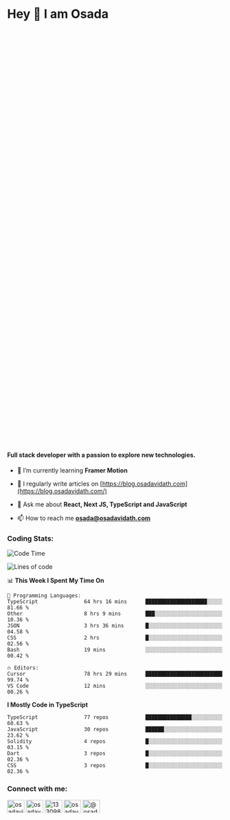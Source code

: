 <h1>Hey 👋  I am Osada</h1>
<h4 style="margin-top: 1000px;">Full stack developer with a passion to explore new technologies.</h4>


- 🌱 I’m currently learning **Framer Motion**

- 📝 I regularly write articles on [https://blog.osadavidath.com](https://blog.osadavidath.com/)

- 💬 Ask me about **React, Next JS, TypeScript and JavaScript**

- 📫 How to reach me **osada@osadavidath.com**

### Coding Stats: 

<!--START_SECTION:waka-->
![Code Time](http://img.shields.io/badge/Code%20Time-4%2C130%20hrs%2016%20mins-blue)

![Lines of code](https://img.shields.io/badge/From%20Hello%20World%20I%27ve%20Written-10.9%20million%20lines%20of%20code-blue)

📊 **This Week I Spent My Time On** 

```text
💬 Programming Languages: 
TypeScript               64 hrs 16 mins      ████████████████████░░░░░   81.66 % 
Other                    8 hrs 9 mins        ███░░░░░░░░░░░░░░░░░░░░░░   10.36 % 
JSON                     3 hrs 36 mins       █░░░░░░░░░░░░░░░░░░░░░░░░   04.58 % 
CSS                      2 hrs               █░░░░░░░░░░░░░░░░░░░░░░░░   02.56 % 
Bash                     19 mins             ░░░░░░░░░░░░░░░░░░░░░░░░░   00.42 % 

🔥 Editors: 
Cursor                   78 hrs 29 mins      █████████████████████████   99.74 % 
VS Code                  12 mins             ░░░░░░░░░░░░░░░░░░░░░░░░░   00.26 % 
```

**I Mostly Code in TypeScript** 

```text
TypeScript               77 repos            ███████████████░░░░░░░░░░   60.63 % 
JavaScript               30 repos            ██████░░░░░░░░░░░░░░░░░░░   23.62 % 
Solidity                 4 repos             █░░░░░░░░░░░░░░░░░░░░░░░░   03.15 % 
Dart                     3 repos             █░░░░░░░░░░░░░░░░░░░░░░░░   02.36 % 
CSS                      3 repos             █░░░░░░░░░░░░░░░░░░░░░░░░   02.36 % 
```




<!--END_SECTION:waka-->

<h3 align="left">Connect with me:</h3>
<p align="left">
<a href="https://twitter.com/osadavc" target="blank"><img align="center" src="https://raw.githubusercontent.com/rahuldkjain/github-profile-readme-generator/master/src/images/icons/Social/twitter.svg" alt="osadavidath" height="30" width="40" /></a>
<a href="https://linkedin.com/in/osadavc" target="blank"><img align="center" src="https://raw.githubusercontent.com/rahuldkjain/github-profile-readme-generator/master/src/images/icons/Social/linked-in-alt.svg" alt="osadavc" height="30" width="40" /></a>
<a href="https://stackoverflow.com/users/13309879" target="blank"><img align="center" src="https://raw.githubusercontent.com/rahuldkjain/github-profile-readme-generator/master/src/images/icons/Social/stack-overflow.svg" alt="13309879" height="30" width="40" /></a>
<a href="https://instagram.com/osadavc" target="blank"><img align="center" src="https://raw.githubusercontent.com/rahuldkjain/github-profile-readme-generator/master/src/images/icons/Social/instagram.svg" alt="osadavc" height="30" width="40" /></a>
<a href="https://hashnode.com/@osadavc" target="blank"><img align="center" src="https://raw.githubusercontent.com/danielcranney/readme-generator/main/public/icons/socials/hashnode.svg" alt="@osadavc" height="30" width="40" /></a>
</p>
